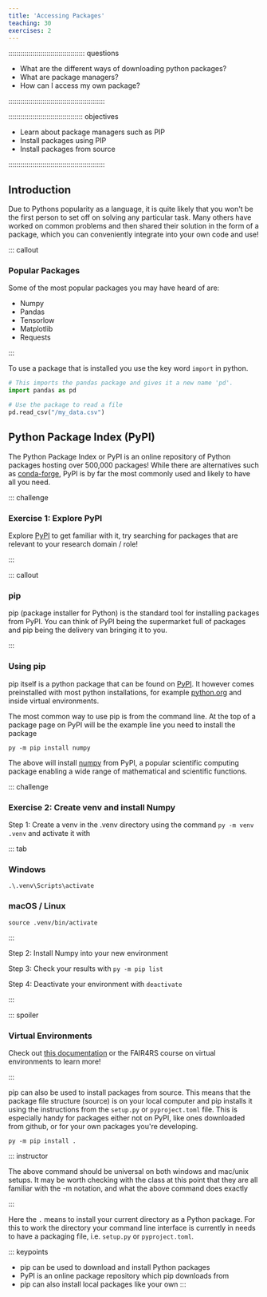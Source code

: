 ```yaml
---
title: 'Accessing Packages'
teaching: 30
exercises: 2
---
```


:::::::::::::::::::::::::::::::::::::: questions 

- What are the different ways of downloading python packages?
- What are package managers?
- How can I access my own package?

::::::::::::::::::::::::::::::::::::::::::::::::

::::::::::::::::::::::::::::::::::::: objectives

- Learn about package managers such as PIP
- Install packages using PIP
- Install packages from source

::::::::::::::::::::::::::::::::::::::::::::::::


## Introduction

Due to Pythons popularity as a language, it is quite likely that you won't be the first person to set off on solving any particular task.
Many others have worked on common problems and then shared their solution in the form of a package, which you can conveniently integrate into your own code and use!

::: callout

### Popular Packages
Some of the most popular packages you may have heard of are:

- Numpy
- Pandas
- Tensorlow
- Matplotlib
- Requests

:::

To use a package that is installed you use the key word `import` in python.

```python
# This imports the pandas package and gives it a new name 'pd'.
import pandas as pd 

# Use the package to read a file
pd.read_csv("/my_data.csv") 
```

## Python Package Index (PyPI)

The Python Package Index or PyPI is an online repository of Python packages  hosting over 500,000 packages! While there are alternatives such as [conda-forge](https://conda-forge.org), PyPI is by far the most commonly used and likely to have all you need.

::: challenge

### Exercise 1: Explore PyPI

Explore [PyPI](https://pypi.org/project/pip/) to get familiar with it, try searching for packages that are relevant to your research domain / role!

:::

::: callout
### pip

pip (package installer for Python) is the standard tool for installing packages from PyPI. 
You can think of PyPI being the supermarket full of packages and pip being the delivery van bringing it to you.

:::


### Using pip

pip itself is a python package that can be found on [PyPI](https://pypi.org/project/pip/). It however comes preinstalled with most python installations, for example [python.org](https://python.org) and inside virtual environments.

The most common way to use pip is from the command line. At the top of a package page on PyPI will be the example line you need to install the package

```
py -m pip install numpy
```

The above will install [numpy](https://pypi.org/project/numpy/) from PyPI, a popular scientific computing package enabling a wide range of mathematical and scientific functions. 


::: challenge
### Exercise 2: Create venv and install Numpy

Step 1: Create a venv in the .venv directory using the command `py -m venv .venv` and activate it with

::: tab

### Windows 

`.\.venv\Scripts\activate`



### macOS / Linux

`source .venv/bin/activate`


:::

Step 2: Install Numpy into your new environment

Step 3: Check your results with `py -m pip list`

Step 4: Deactivate your environment with `deactivate`

:::

::: spoiler

### Virtual Environments

Check out [this documentation](https://docs.python.org/3/l[PyPI](https://pypi.org/project/pip/)ibrary/venv.html) or the FAIR4RS course on virtual environments to learn more!

:::


pip can also be used to install packages from source. This means that the package file structure (source) is on your local computer and pip installs it using the instructions from the `setup.py` or `pyproject.toml` file. This is especially handy for packages either not on PyPI, like ones downloaded from github, or for your own packages you're developing.

```
py -m pip install .
```

::: instructor

The above command should be universal on both windows and mac/unix setups. It may be worth checking with the class at this point that they are all familiar with the -m notation, and what the above command does exactly

:::

Here the `.` means to install your current directory as a Python package. For this to work the directory your command line interface is currently in needs to have a packaging file, i.e. `setup.py` or `pyproject.toml`. 



::: keypoints
- pip can be used to download and install Python packages
- PyPI is an online package repository which pip downloads from
- pip can also install local packages like your own
:::






